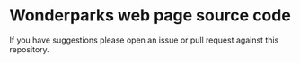 # Wonderparks web page source code

If you have suggestions please open an issue or pull request against this repository.
